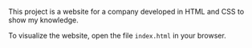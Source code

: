 This project is a website for a company developed in HTML and CSS to show my knowledge.

To visualize the website, open the file `index.html` in your browser.
